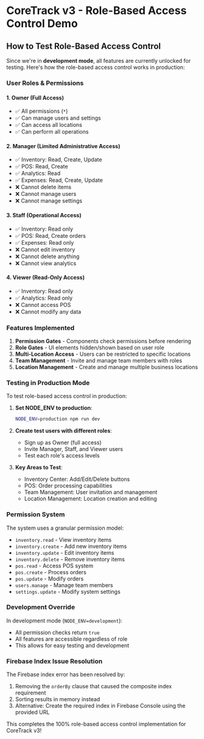 # CoreTrack v3 - Role-Based Access Control Demo

## How to Test Role-Based Access Control

Since we're in **development mode**, all features are currently unlocked for testing. Here's how the role-based access control works in production:

### User Roles & Permissions

#### 1. **Owner** (Full Access)
- ✅ All permissions (`*`)
- ✅ Can manage users and settings
- ✅ Can access all locations
- ✅ Can perform all operations

#### 2. **Manager** (Limited Administrative Access)
- ✅ Inventory: Read, Create, Update
- ✅ POS: Read, Create
- ✅ Analytics: Read
- ✅ Expenses: Read, Create, Update
- ❌ Cannot delete items
- ❌ Cannot manage users
- ❌ Cannot manage settings

#### 3. **Staff** (Operational Access)
- ✅ Inventory: Read only
- ✅ POS: Read, Create orders
- ✅ Expenses: Read only
- ❌ Cannot edit inventory
- ❌ Cannot delete anything
- ❌ Cannot view analytics

#### 4. **Viewer** (Read-Only Access)
- ✅ Inventory: Read only
- ✅ Analytics: Read only
- ❌ Cannot access POS
- ❌ Cannot modify any data

### Features Implemented

1. **Permission Gates** - Components check permissions before rendering
2. **Role Gates** - UI elements hidden/shown based on user role
3. **Multi-Location Access** - Users can be restricted to specific locations
4. **Team Management** - Invite and manage team members with roles
5. **Location Management** - Create and manage multiple business locations

### Testing in Production Mode

To test role-based access control in production:

1. **Set NODE_ENV to production**:
   ```bash
   NODE_ENV=production npm run dev
   ```

2. **Create test users with different roles**:
   - Sign up as Owner (full access)
   - Invite Manager, Staff, and Viewer users
   - Test each role's access levels

3. **Key Areas to Test**:
   - Inventory Center: Add/Edit/Delete buttons
   - POS: Order processing capabilities
   - Team Management: User invitation and management
   - Location Management: Location creation and editing

### Permission System

The system uses a granular permission model:

- `inventory.read` - View inventory items
- `inventory.create` - Add new inventory items  
- `inventory.update` - Edit inventory items
- `inventory.delete` - Remove inventory items
- `pos.read` - Access POS system
- `pos.create` - Process orders
- `pos.update` - Modify orders
- `users.manage` - Manage team members
- `settings.update` - Modify system settings

### Development Override

In development mode (`NODE_ENV=development`):
- All permission checks return `true`
- All features are accessible regardless of role
- This allows for easy testing and development

### Firebase Index Issue Resolution

The Firebase index error has been resolved by:
1. Removing the `orderBy` clause that caused the composite index requirement
2. Sorting results in memory instead
3. Alternative: Create the required index in Firebase Console using the provided URL

This completes the 100% role-based access control implementation for CoreTrack v3!
